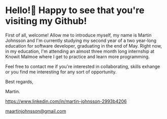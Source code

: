 # Hello!👋 Happy to see that you're visiting my Github! 

First of all, welcome! Allow me to introduce myself, my name is Martin Johnsson and I'm currently studying my second year of a two year-long education for software developer, graduating in the end of May. 
Right now, in my education, I'm attending an almost three month long internship at Knowit Malmoe where I get to practice and learn more programming.

Feel free to contact me if you're interested in collaborating, skills exhange or you find me interesting for any sort of opportunity.

Best regards,

Martin.

https://www.linkedin.com/in/martin-johnsson-2993b4206

maartinjohnsson@gmail.com
